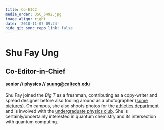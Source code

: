 ```yaml
---
title: Co-EIC2
media_order: DSC_5492.jpg
image_align: right
date: '2018-11-07 09:24'
hide_git_sync_repo_link: false
---
```


# Shu Fay Ung
## Co-Editor-in-Chief
#### senior // physics // [suung@caltech.edu](mailto:suung@caltech.edu)
Shu Fay joined the _Big T_ as a freshman, contributing as a copy-writer and spread designer before also fooling around as a photographer ([some pictures](https://www.flickr.com/people/shufay/)). On campus, she also shoots photos for the [athletics department](https://www.gocaltech.com/sports/wbkb/index) and is involved with the [undergraduate physics club](http://physicsclub.clubs.caltech.edu). She is certainly/uncertainly interested in quantum chemistry and its intersection with quantum computing.